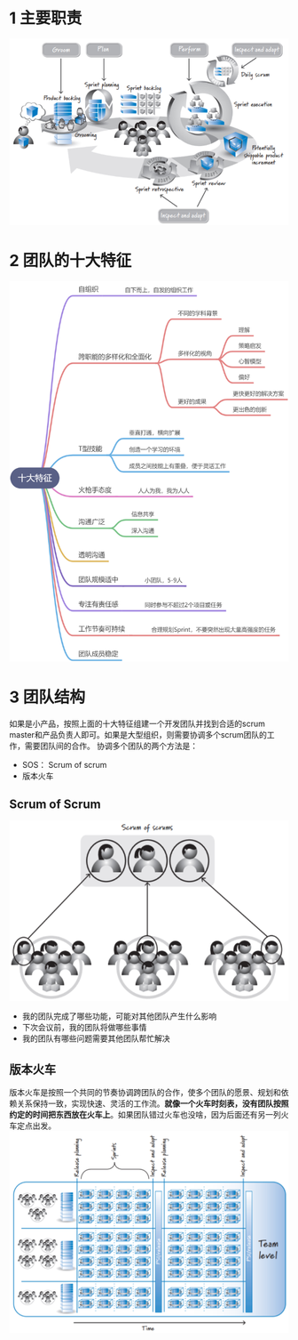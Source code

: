 
# 1 主要职责
![image.png](.assets/1597112535716-b0d2addd-edba-45be-a43b-f3b281fbebd8.png)

# 2 团队的十大特征
![](.assets/1597115107202-8923c14d-bd32-471e-a778-e46d46955d8b.png)
# 3 团队结构
如果是小产品，按照上面的十大特征组建一个开发团队并找到合适的scrum master和产品负责人即可。如果是大型组织，则需要协调多个scrum团队的工作，需要团队间的合作。
协调多个团队的两个方法是：

- SOS： Scrum of scrum
- 版本火车

## Scrum of Scrum
![image.png](.assets/1597116107074-ee11c011-d38f-42a7-9afe-f5ca22ef6b44.png)

- 我的团队完成了哪些功能，可能对其他团队产生什么影响
- 下次会议前，我的团队将做哪些事情
- 我的团队有哪些问题需要其他团队帮忙解决




## 版本火车
版本火车是按照一个共同的节奏协调跨团队的合作，使多个团队的愿景、规划和依赖关系保持一致，实现快速、灵活的工作流。**就像一个火车时刻表，没有团队按照约定的时间把东西放在火车上**。如果团队错过火车也没啥，因为后面还有另一列火车定点出发。![image.png](.assets/1597117295531-9a1fb4e5-ab43-4d16-a058-3e2622952596.png)
